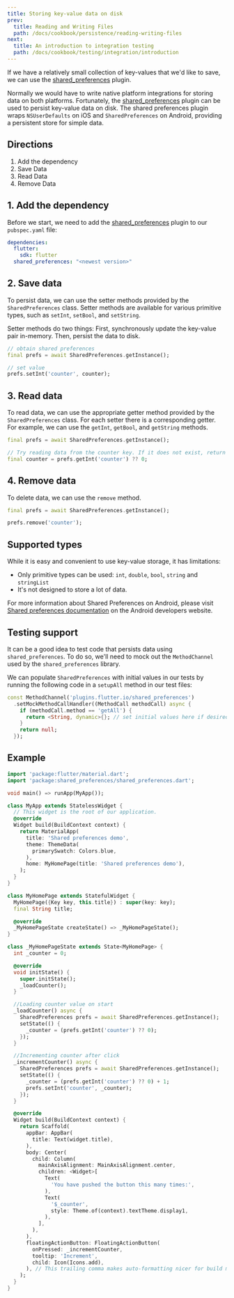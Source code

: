 ```yaml
---
title: Storing key-value data on disk
prev:
  title: Reading and Writing Files
  path: /docs/cookbook/persistence/reading-writing-files
next:
  title: An introduction to integration testing
  path: /docs/cookbook/testing/integration/introduction
---
```


If we have a relatively small collection of key-values that we'd like to save,
we can use the [shared_preferences]({{site.pub}}/packages/shared_preferences)
plugin.

Normally we would have to write native platform integrations for storing data on
both platforms. Fortunately, the
[shared_preferences]({{site.pub}}/packages/shared_preferences)
plugin can be used to persist key-value data on disk. The shared preferences
plugin wraps `NSUserDefaults` on iOS and `SharedPreferences` on Android,
providing a persistent store for simple data.

## Directions

  1. Add the dependency
  2. Save Data
  3. Read Data
  4. Remove Data

## 1. Add the dependency

Before we start, we need to add the
[shared_preferences]({{site.pub}}/packages/shared_preferences)
plugin to our `pubspec.yaml` file:

```yaml
dependencies:
  flutter:
    sdk: flutter
  shared_preferences: "<newest version>"
```

## 2. Save data

To persist data, we can use the setter methods provided by the
`SharedPreferences` class. Setter methods are available for various primitive
types, such as `setInt`, `setBool`, and `setString`.

Setter methods do two things: First, synchronously update the key-value pair
in-memory. Then, persist the data to disk.

<!-- skip -->
```dart
// obtain shared preferences
final prefs = await SharedPreferences.getInstance();

// set value
prefs.setInt('counter', counter);
```

## 3. Read data

To read data, we can use the appropriate getter method provided by the
`SharedPreferences` class. For each setter there is a corresponding getter.
For example, we can use the `getInt`, `getBool`, and `getString` methods.

<!-- skip -->
```dart
final prefs = await SharedPreferences.getInstance();

// Try reading data from the counter key. If it does not exist, return 0.
final counter = prefs.getInt('counter') ?? 0;
```

## 4. Remove data

To delete data, we can use the `remove` method.

<!-- skip -->
```dart
final prefs = await SharedPreferences.getInstance();

prefs.remove('counter');
```

## Supported types

While it is easy and convenient to use key-value storage, it has limitations:

- Only primitive types can be used: `int`, `double`, `bool`, `string` and `stringList`
- It's not designed to store a lot of data.

For more information about Shared Preferences on Android, please visit
[Shared preferences documentation]({{site.android-dev}}/guide/topics/data/data-storage#pref)
on the Android developers website.

## Testing support

It can be a good idea to test code that persists data using
`shared_preferences`. To do so, we'll need to mock out the `MethodChannel` used
by the `shared_preferences` library.

We can populate `SharedPreferences` with initial values in our tests by running
the following code in a `setupAll` method in our test files:

<!-- skip -->
```dart
const MethodChannel('plugins.flutter.io/shared_preferences')
  .setMockMethodCallHandler((MethodCall methodCall) async {
    if (methodCall.method == 'getAll') {
      return <String, dynamic>{}; // set initial values here if desired
    }
    return null;
  });
```

## Example

```dart
import 'package:flutter/material.dart';
import 'package:shared_preferences/shared_preferences.dart';

void main() => runApp(MyApp());

class MyApp extends StatelessWidget {
  // This widget is the root of our application.
  @override
  Widget build(BuildContext context) {
    return MaterialApp(
      title: 'Shared preferences demo',
      theme: ThemeData(
        primarySwatch: Colors.blue,
      ),
      home: MyHomePage(title: 'Shared preferences demo'),
    );
  }
}

class MyHomePage extends StatefulWidget {
  MyHomePage({Key key, this.title}) : super(key: key);
  final String title;

  @override
  _MyHomePageState createState() => _MyHomePageState();
}

class _MyHomePageState extends State<MyHomePage> {
  int _counter = 0;

  @override
  void initState() {
    super.initState();
    _loadCounter();
  }

  //Loading counter value on start
  _loadCounter() async {
    SharedPreferences prefs = await SharedPreferences.getInstance();
    setState(() {
      _counter = (prefs.getInt('counter') ?? 0);
    });
  }

  //Incrementing counter after click
  _incrementCounter() async {
    SharedPreferences prefs = await SharedPreferences.getInstance();
    setState(() {
      _counter = (prefs.getInt('counter') ?? 0) + 1;
      prefs.setInt('counter', _counter);
    });
  }

  @override
  Widget build(BuildContext context) {
    return Scaffold(
      appBar: AppBar(
        title: Text(widget.title),
      ),
      body: Center(
        child: Column(
          mainAxisAlignment: MainAxisAlignment.center,
          children: <Widget>[
            Text(
              'You have pushed the button this many times:',
            ),
            Text(
              '$_counter',
              style: Theme.of(context).textTheme.display1,
            ),
          ],
        ),
      ),
      floatingActionButton: FloatingActionButton(
        onPressed: _incrementCounter,
        tooltip: 'Increment',
        child: Icon(Icons.add),
      ), // This trailing comma makes auto-formatting nicer for build methods.
    );
  }
}
```
